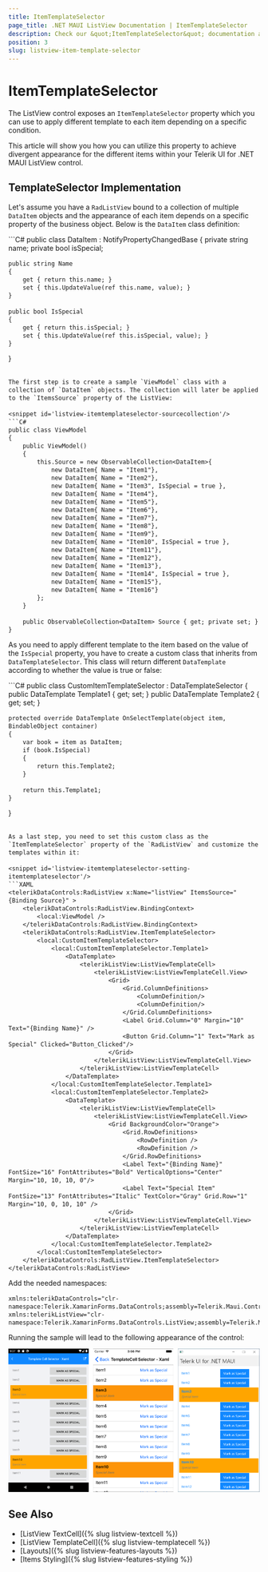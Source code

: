 ```yaml
---
title: ItemTemplateSelector
page_title: .NET MAUI ListView Documentation | ItemTemplateSelector
description: Check our &quot;ItemTemplateSelector&quot; documentation article for Telerik ListView for .NET MAUI control.
position: 3
slug: listview-item-template-selector
---
```


# ItemTemplateSelector

The ListView control exposes an `ItemTemplateSelector` property which you can use to apply different template to each item depending on a specific condition.  

This article will show you how you can utilize this property to achieve divergent appearance for the different items within your Telerik UI for .NET MAUI ListView control.

## TemplateSelector Implementation

Let's assume you have a `RadListView` bound to a collection of multiple `DataItem` objects and the appearance of each item depends on a specific property of the business object. Below is the `DataItem` class definition:

<snippet id='listview-itemtemplateselector-dataitem'/>
```C#
public class DataItem : NotifyPropertyChangedBase
{
	private string name;
	private bool isSpecial;

	public string Name
	{
		get { return this.name; }
		set { this.UpdateValue(ref this.name, value); }
	}

	public bool IsSpecial
	{
		get { return this.isSpecial; }
		set { this.UpdateValue(ref this.isSpecial, value); }
	}    
}
```

The first step is to create a sample `ViewModel` class with a collection of `DataItem` objects. The collection will later be applied to the `ItemsSource` property of the ListView:

<snippet id='listview-itemtemplateselector-sourcecollection'/>
```C#
public class ViewModel
{
	public ViewModel()
	{
		this.Source = new ObservableCollection<DataItem>{
			new DataItem{ Name = "Item1"},
			new DataItem{ Name = "Item2"},
			new DataItem{ Name = "Item3", IsSpecial = true },
			new DataItem{ Name = "Item4"},
			new DataItem{ Name = "Item5"},
			new DataItem{ Name = "Item6"},
			new DataItem{ Name = "Item7"},
			new DataItem{ Name = "Item8"},
			new DataItem{ Name = "Item9"},
			new DataItem{ Name = "Item10", IsSpecial = true },
			new DataItem{ Name = "Item11"},
			new DataItem{ Name = "Item12"},
			new DataItem{ Name = "Item13"},
			new DataItem{ Name = "Item14", IsSpecial = true },
			new DataItem{ Name = "Item15"},
			new DataItem{ Name = "Item16"}
		};
	}

	public ObservableCollection<DataItem> Source { get; private set; }
}
```

As you need to apply different template to the item based on the value of the `IsSpecial` property, you have to create a custom class that inherits from `DataTemplateSelector`. This class will return different `DataTemplate` according to whether the value is true or false:

<snippet id='listview-itemtemplateselector-customitemtemplateselector'/>
```C#
public class CustomItemTemplateSelector : DataTemplateSelector
{
	public DataTemplate Template1 { get; set; }
	public DataTemplate Template2 { get; set; }

	protected override DataTemplate OnSelectTemplate(object item, BindableObject container)
	{
		var book = item as DataItem;
		if (book.IsSpecial)
		{
			return this.Template2;
		}

		return this.Template1;
	}
}
```

As a last step, you need to set this custom class as the `ItemTemplateSelector` property of the `RadListView` and customize the templates within it:

<snippet id='listview-itemtemplateselector-setting-itemtemplateselector'/>
```XAML
<telerikDataControls:RadListView x:Name="listView" ItemsSource="{Binding Source}" >
	<telerikDataControls:RadListView.BindingContext>
		<local:ViewModel />
	</telerikDataControls:RadListView.BindingContext>
	<telerikDataControls:RadListView.ItemTemplateSelector>
		<local:CustomItemTemplateSelector>
			<local:CustomItemTemplateSelector.Template1>
				<DataTemplate>
					<telerikListView:ListViewTemplateCell>
						<telerikListView:ListViewTemplateCell.View>
							<Grid>
								<Grid.ColumnDefinitions>
									<ColumnDefinition/>
									<ColumnDefinition/>
								</Grid.ColumnDefinitions>
								<Label Grid.Column="0" Margin="10" Text="{Binding Name}" />
								<Button Grid.Column="1" Text="Mark as Special" Clicked="Button_Clicked"/>
							</Grid>
						</telerikListView:ListViewTemplateCell.View>
					</telerikListView:ListViewTemplateCell>
				</DataTemplate>
			</local:CustomItemTemplateSelector.Template1>
			<local:CustomItemTemplateSelector.Template2>
				<DataTemplate>
					<telerikListView:ListViewTemplateCell>
						<telerikListView:ListViewTemplateCell.View>
							<Grid BackgroundColor="Orange">
								<Grid.RowDefinitions>
									<RowDefinition />
									<RowDefinition />
								</Grid.RowDefinitions>
								<Label Text="{Binding Name}" FontSize="16" FontAttributes="Bold" VerticalOptions="Center" Margin="10, 10, 10, 0"/>
								<Label Text="Special Item" FontSize="13" FontAttributes="Italic" TextColor="Gray" Grid.Row="1" Margin="10, 0, 10, 10" />
							</Grid>
						</telerikListView:ListViewTemplateCell.View>
					</telerikListView:ListViewTemplateCell>
				</DataTemplate>
			</local:CustomItemTemplateSelector.Template2>
		</local:CustomItemTemplateSelector>
	</telerikDataControls:RadListView.ItemTemplateSelector>
</telerikDataControls:RadListView>
```

Add the needed namespaces:

```XAML
xmlns:telerikDataControls="clr-namespace:Telerik.XamarinForms.DataControls;assembly=Telerik.Maui.Controls.Compatibility"
xmlns:telerikListView="clr-namespace:Telerik.XamarinForms.DataControls.ListView;assembly=Telerik.Maui.Controls.Compatibility"          
```

Running the sample will lead to the following appearance of the control:

![listview itemtemplateselector](../images/listview-itemtemplateselector.png)

## See Also

- [ListView TextCell]({% slug listview-textcell %})
- [ListView TemplateCell]({% slug listview-templatecell %})
- [Layouts]({% slug listview-features-layouts %})
- [Items Styling]({% slug listview-features-styling %})
